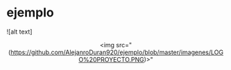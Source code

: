 # ejemplo
 ![alt text]<center><img src="(https://github.com/AlejanroDuran920/ejemplo/blob/master/imagenes/LOGO%20PROYECTO.PNG)>"</center>
